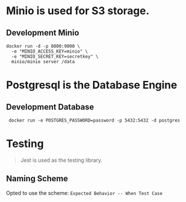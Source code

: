 # Minio is used for S3 storage.

## Development Minio

```
docker run -d -p 8000:9000 \
  -e "MINIO_ACCESS_KEY=minio" \
  -e "MINIO_SECRET_KEY=secretkey" \
  minio/minio server /data
```

# Postgresql is the Database Engine
## Development Database
```
 docker run -e POSTGRES_PASSWORD=password -p 5432:5432 -d postgres
```


# Testing
> Jest is used as the testing library.

## Naming Scheme
Opted to use the scheme: 
`Expected Behavior -- When Test Case`
